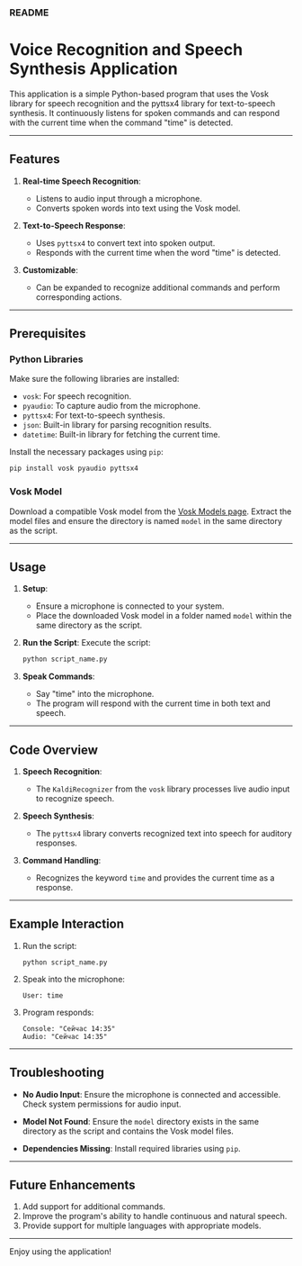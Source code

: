 ### README

# Voice Recognition and Speech Synthesis Application

This application is a simple Python-based program that uses the Vosk library for speech recognition and the pyttsx4 library for text-to-speech synthesis. It continuously listens for spoken commands and can respond with the current time when the command "time" is detected.

---

## Features

1. **Real-time Speech Recognition**: 
   - Listens to audio input through a microphone.
   - Converts spoken words into text using the Vosk model.

2. **Text-to-Speech Response**:
   - Uses `pyttsx4` to convert text into spoken output.
   - Responds with the current time when the word "time" is detected.

3. **Customizable**:
   - Can be expanded to recognize additional commands and perform corresponding actions.

---

## Prerequisites

### Python Libraries
Make sure the following libraries are installed:
- `vosk`: For speech recognition.
- `pyaudio`: To capture audio from the microphone.
- `pyttsx4`: For text-to-speech synthesis.
- `json`: Built-in library for parsing recognition results.
- `datetime`: Built-in library for fetching the current time.

Install the necessary packages using `pip`:
```bash
pip install vosk pyaudio pyttsx4
```

### Vosk Model
Download a compatible Vosk model from the [Vosk Models page](https://alphacephei.com/vosk/models). Extract the model files and ensure the directory is named `model` in the same directory as the script.

---

## Usage

1. **Setup**:
   - Ensure a microphone is connected to your system.
   - Place the downloaded Vosk model in a folder named `model` within the same directory as the script.

2. **Run the Script**:
   Execute the script:
   ```bash
   python script_name.py
   ```

3. **Speak Commands**:
   - Say "time" into the microphone.
   - The program will respond with the current time in both text and speech.

---

## Code Overview

1. **Speech Recognition**:
   - The `KaldiRecognizer` from the `vosk` library processes live audio input to recognize speech.

2. **Speech Synthesis**:
   - The `pyttsx4` library converts recognized text into speech for auditory responses.

3. **Command Handling**:
   - Recognizes the keyword `time` and provides the current time as a response.

---

## Example Interaction

1. Run the script:
   ```
   python script_name.py
   ```

2. Speak into the microphone:
   ```
   User: time
   ```

3. Program responds:
   ```
   Console: "Сейчас 14:35"
   Audio: "Сейчас 14:35"
   ```

---

## Troubleshooting

- **No Audio Input**:
  Ensure the microphone is connected and accessible. Check system permissions for audio input.

- **Model Not Found**:
  Ensure the `model` directory exists in the same directory as the script and contains the Vosk model files.

- **Dependencies Missing**:
  Install required libraries using `pip`.

---

## Future Enhancements

1. Add support for additional commands.
2. Improve the program's ability to handle continuous and natural speech.
3. Provide support for multiple languages with appropriate models.

--- 

Enjoy using the application!
